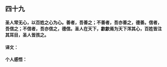 ## 四十九

#### 圣人常无心，以百姓之心为心。善者，吾善之；不善者，吾亦善之，德善。信者，吾信之；不信者，吾亦信之，德信。圣人在天下，歙歙焉为天下浑其心，百姓皆注其耳目，圣人皆孩之。

#### 译文：

#### 个人感悟：